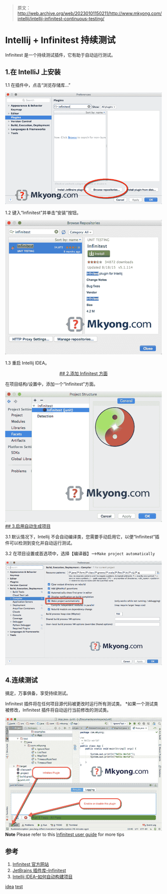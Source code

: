 > 原文：<http://web.archive.org/web/20230101150211/http://www.mkyong.com/intellij/intellij-infinitest-continuous-testing/>

# Intellij + Infinitest 持续测试

Infinitest 是一个持续测试插件，它有助于自动运行测试。

## 1.在 IntelliJ 上安装

1.1 在插件中，点击“浏览存储库…”

![infinitest-idea-1](img/640a212f72109ad11ed33e2b34f1eb5a.png)

1.2 键入“Infinitest”并单击“安装”按钮。

![infinitest-idea-2](img/b7ed99361d564f9dc819ca23280d4397.png)

1.3 重启 Intellij IDEA。

 <ins class="adsbygoogle" style="display:block; text-align:center;" data-ad-format="fluid" data-ad-layout="in-article" data-ad-client="ca-pub-2836379775501347" data-ad-slot="6894224149">## 2.添加 Infinitest 方面

在项目结构/设置中，添加一个“Infinitest”方面。

![infinitest-idea-facet](img/017b7f10d158a15105ec7e4660e6b19e.png) <ins class="adsbygoogle" style="display:block" data-ad-client="ca-pub-2836379775501347" data-ad-slot="8821506761" data-ad-format="auto" data-ad-region="mkyongregion">## 3.启用自动生成项目

3.1 默认情况下，Intellij 不会自动编译类，您需要手动启用它，以便“Infinitest”插件可以检测到变化并自动运行测试。

3.2 在项目设置或首选项中，选择【编译器】-->`Make project automatically`

![idea-build-project-automatically](img/16616bac927a3fa20ab3e52de61ab915.png)

## 4.连续测试

搞定，万事俱备，享受持续测试。

Infinitest 插件将在任何项目源代码被更改时运行所有测试类。
*如果一个测试类被修改，Infinitest 插件将自动运行当前修改的测试类。

![infinitest-idea-3](img/db17ffd91c7bb9551080d6cd14374b6f.png)**Note**
Please refer to this [Infinitest user guide](http://web.archive.org/web/20190223082347/https://infinitest.github.io/doc/user_guide.html) for more tips

## 参考

1.  [Infinitest 官方网站](http://web.archive.org/web/20190223082347/https://infinitest.github.io/)
2.  [JetBrains 插件库–Infinitest](http://web.archive.org/web/20190223082347/https://plugins.jetbrains.com/plugin/3146?pr=)
3.  [Intellij IDEA–如何自动构建项目](http://web.archive.org/web/20190223082347/http://www.mkyong.com/intellij/intellij-idea-how-to-build-project-automatically/)

[idea](http://web.archive.org/web/20190223082347/http://www.mkyong.com/tag/idea/) [test](http://web.archive.org/web/20190223082347/http://www.mkyong.com/tag/test/)







